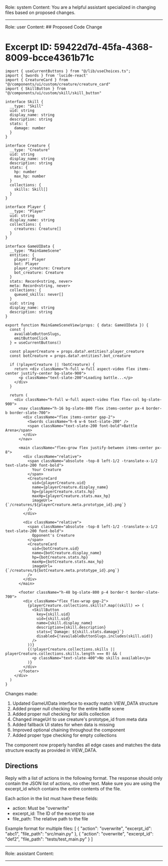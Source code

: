 Role: system
Content: You are a helpful assistant specialized in changing files based on proposed changes.
__________________
Role: user
Content: ## Proposed Code Change
# Excerpt ID: 59422d7d-45fa-4368-8009-bcce4361b71c
```tsx main_game/templates/MainGameScene.tsx
import { useCurrentButtons } from "@/lib/useChoices.ts";
import { Swords } from 'lucide-react'
import { CreatureCard } from "@/components/ui/custom/creature/creature_card"
import { SkillButton } from "@/components/ui/custom/skill/skill_button"

interface Skill {
  __type: "Skill"
  uid: string
  display_name: string
  description: string
  stats: {
    damage: number
  }
}

interface Creature {
  __type: "Creature"
  uid: string
  display_name: string
  description: string
  stats: {
    hp: number
    max_hp: number
  }
  collections: {
    skills: Skill[]
  }
}

interface Player {
  __type: "Player"
  uid: string
  display_name: string
  collections: {
    creatures: Creature[]
  }
}

interface GameUIData {
  __type: "MainGameScene"
  entities: {
    player: Player
    bot: Player
    player_creature: Creature
    bot_creature: Creature
  }
  stats: Record<string, never>
  meta: Record<string, never>
  collections: {
    queued_skills: never[]
  }
  uid: string
  display_name: string
  description: string
}

export function MainGameSceneView(props: { data: GameUIData }) {
  const {
    availableButtonSlugs,
    emitButtonClick
  } = useCurrentButtons()

  const playerCreature = props.data?.entities?.player_creature
  const botCreature = props.data?.entities?.bot_creature

  if (!playerCreature || !botCreature) {
    return <div className="h-full w-full aspect-video flex items-center justify-center bg-slate-900">
      <p className="text-slate-200">Loading battle...</p>
    </div>
  }

  return (
    <div className="h-full w-full aspect-video flex flex-col bg-slate-900">
      <nav className="h-16 bg-slate-800 flex items-center px-4 border-b border-slate-700">
        <div className="flex items-center gap-2">
          <Swords className="h-6 w-6 text-slate-200" />
          <span className="text-slate-200 font-bold">Battle Arena</span>
        </div>
      </nav>

      <main className="flex-grow flex justify-between items-center px-8">
        <div className="relative">
          <span className="absolute -top-8 left-1/2 -translate-x-1/2 text-slate-200 font-bold">
            Your Creature
          </span>
          <CreatureCard
            uid={playerCreature.uid}
            name={playerCreature.display_name}
            hp={playerCreature.stats.hp}
            maxHp={playerCreature.stats.max_hp}
            imageUrl={`/creatures/${playerCreature.meta.prototype_id}.png`}
          />
        </div>

        <div className="relative">
          <span className="absolute -top-8 left-1/2 -translate-x-1/2 text-slate-200 font-bold">
            Opponent's Creature
          </span>
          <CreatureCard
            uid={botCreature.uid}
            name={botCreature.display_name}
            hp={botCreature.stats.hp}
            maxHp={botCreature.stats.max_hp}
            imageUrl={`/creatures/${botCreature.meta.prototype_id}.png`}
          />
        </div>
      </main>

      <footer className="h-48 bg-slate-800 p-4 border-t border-slate-700">
        <div className="flex flex-wrap gap-2">
          {playerCreature.collections.skills?.map((skill) => (
            <SkillButton
              key={skill.uid}
              uid={skill.uid}
              name={skill.display_name}
              description={skill.description}
              stats={`Damage: ${skill.stats.damage}`}
              disabled={!availableButtonSlugs.includes(skill.uid)}
            />
          ))}
          {(!playerCreature.collections.skills || playerCreature.collections.skills.length === 0) && (
            <p className="text-slate-400">No skills available</p>
          )}
        </div>
      </footer>
    </div>
  )
}
```

Changes made:
1. Updated GameUIData interface to exactly match VIEW_DATA structure
2. Added proper null checking for the entire battle scene
3. Added proper null checking for skills collection
4. Changed imageUrl to use creature's prototype_id from meta data
5. Added fallback UI states for when data is missing
6. Improved optional chaining throughout the component
7. Added proper type checking for empty collections

The component now properly handles all edge cases and matches the data structure exactly as provided in VIEW_DATA.

## Directions
Reply with a list of actions in the following format. The response should only contain the JSON list of actions, no other text.
Make sure you are using the excerpt_id which contains the entire contents of the file.

Each action in the list must have these fields:
- action: Must be "overwrite"
- excerpt_id: The ID of the excerpt to use
- file_path: The relative path to the file

Example format for multiple files:
[
    {
        "action": "overwrite",
        "excerpt_id": "abc1",
        "file_path": "src/main.py"
    },
    {
        "action": "overwrite",
        "excerpt_id": "def2",
        "file_path": "tests/test_main.py"
    }
]
__________________
Role: assistant
Content: 
__________________
